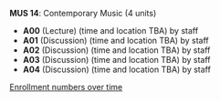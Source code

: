 **MUS 14**: Contemporary Music (4 units)

- **A00** (Lecture) (time and location TBA) by staff
- **A01** (Discussion) (time and location TBA) by staff
- **A02** (Discussion) (time and location TBA) by staff
- **A03** (Discussion) (time and location TBA) by staff
- **A04** (Discussion) (time and location TBA) by staff

[Enrollment numbers over time](./MUS14.tsv)
